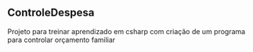 ## ControleDespesa
Projeto para treinar aprendizado em csharp com criação de um programa para controlar orçamento familiar
